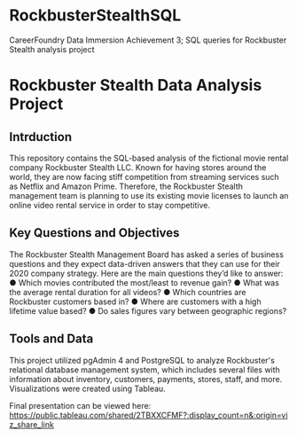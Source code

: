# RockbusterStealthSQL
CareerFoundry Data Immersion Achievement 3; SQL queries for Rockbuster Stealth analysis project

# Rockbuster Stealth Data Analysis Project

## Intrduction
This repository contains the SQL-based analysis of the fictional movie rental company Rockbuster Stealth LLC. Known for having stores around the world, they are now  facing stiff competition from streaming services such as Netflix and Amazon Prime. Therefore, the Rockbuster Stealth management team is planning to use its existing movie licenses to
launch an online video rental service in order to stay competitive.

## Key Questions and Objectives
The Rockbuster Stealth Management Board has asked a series of business questions and
they expect data-driven answers that they can use for their 2020 company strategy. Here are
the main questions they’d like to answer:
● Which movies contributed the most/least to revenue gain?
● What was the average rental duration for all videos?
● Which countries are Rockbuster customers based in?
● Where are customers with a high lifetime value based?
● Do sales figures vary between geographic regions?

## Tools and Data
This project utilized pgAdmin 4 and PostgreSQL to analyze Rockbuster's relational database management system, which includes several files with information about inventory, customers, payments, stores, staff, and more. Visualizations were created using Tableau.

Final presentation can be viewed here: https://public.tableau.com/shared/2TBXXCFMF?:display_count=n&:origin=viz_share_link
